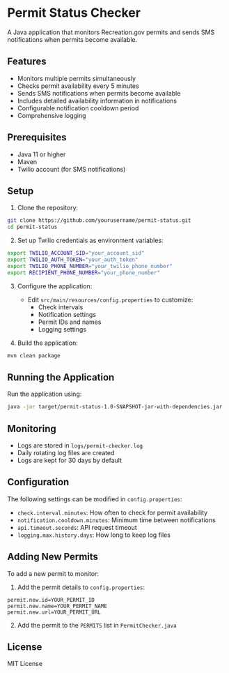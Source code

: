 # Permit Status Checker

A Java application that monitors Recreation.gov permits and sends SMS notifications when permits become available.

## Features

- Monitors multiple permits simultaneously
- Checks permit availability every 5 minutes
- Sends SMS notifications when permits become available
- Includes detailed availability information in notifications
- Configurable notification cooldown period
- Comprehensive logging

## Prerequisites

- Java 11 or higher
- Maven
- Twilio account (for SMS notifications)

## Setup

1. Clone the repository:
```bash
git clone https://github.com/yourusername/permit-status.git
cd permit-status
```

2. Set up Twilio credentials as environment variables:
```bash
export TWILIO_ACCOUNT_SID="your_account_sid"
export TWILIO_AUTH_TOKEN="your_auth_token"
export TWILIO_PHONE_NUMBER="your_twilio_phone_number"
export RECIPIENT_PHONE_NUMBER="your_phone_number"
```

3. Configure the application:
   - Edit `src/main/resources/config.properties` to customize:
     - Check intervals
     - Notification settings
     - Permit IDs and names
     - Logging settings

4. Build the application:
```bash
mvn clean package
```

## Running the Application

Run the application using:
```bash
java -jar target/permit-status-1.0-SNAPSHOT-jar-with-dependencies.jar
```

## Monitoring

- Logs are stored in `logs/permit-checker.log`
- Daily rotating log files are created
- Logs are kept for 30 days by default

## Configuration

The following settings can be modified in `config.properties`:

- `check.interval.minutes`: How often to check for permit availability
- `notification.cooldown.minutes`: Minimum time between notifications
- `api.timeout.seconds`: API request timeout
- `logging.max.history.days`: How long to keep log files

## Adding New Permits

To add a new permit to monitor:

1. Add the permit details to `config.properties`:
```properties
permit.new.id=YOUR_PERMIT_ID
permit.new.name=YOUR_PERMIT_NAME
permit.new.url=YOUR_PERMIT_URL
```

2. Add the permit to the `PERMITS` list in `PermitChecker.java`

## License

MIT License
